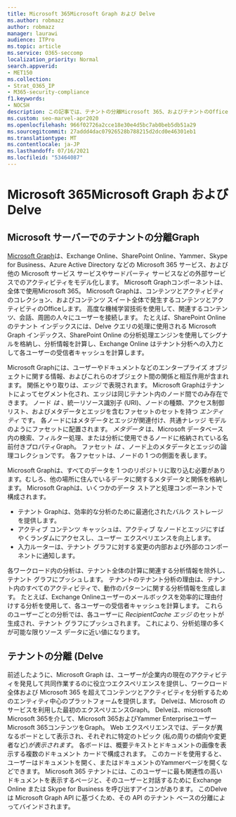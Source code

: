 ```yaml
---
title: Microsoft 365Microsoft Graph および Delve
ms.author: robmazz
author: robmazz
manager: laurawi
audience: ITPro
ms.topic: article
ms.service: O365-seccomp
localization_priority: Normal
search.appverid:
- MET150
ms.collection:
- Strat_O365_IP
- M365-security-compliance
f1.keywords:
- NOCSH
description: この記事では、テナントの分離Microsoft 365、およびテナントのOffice Graphについて説明Delve。
ms.custom: seo-marvel-apr2020
ms.openlocfilehash: 966f02726a2cce18e30e4d5bc7ab0beb5db51a29
ms.sourcegitcommit: 27addd4dac07926528b788215d2dcd0e46301eb1
ms.translationtype: MT
ms.contentlocale: ja-JP
ms.lasthandoff: 07/16/2021
ms.locfileid: "53464087"
---
```

# <a name="microsoft-365-tenant-isolation-in-the-microsoft-graph-and-delve"></a>Microsoft 365Microsoft Graph および Delve

## <a name="tenant-isolation-in-the-microsoft-graph"></a>Microsoft サーバーでのテナントの分離Graph

[Microsoft Graph](https://developer.microsoft.com/graph)は、Exchange Online、SharePoint Online、Yammer、Skype for Business、Azure Active Directory などの Microsoft 365 サービス、および他の Microsoft サービス サービスやサードパーティ サービスなどの外部サービスでのアクティビティをモデル化します。 Microsoft Graphコンポーネントは、全体で使用Microsoft 365。 Microsoft Graphは、コンテンツとアクティビティのコレクション、およびコンテンツ スイート全体で発生するコンテンツとアクティビティのOfficeします。 高度な機械学習技術を使用して、関連するコンテンツ、会話、周囲の人々にユーザーを接続します。 たとえば、SharePoint Online のテナント インデックスには、Delve クエリの処理に使用される Microsoft Graph インデックス、SharePoint Online の分析処理エンジンを使用してシグナルを格納し、分析情報を計算し、Exchange Online はテナント分析への入力として各ユーザーの受信者キャッシュを計算します。

Microsoft Graphには、ユーザーやドキュメントなどのエンタープライズ オブジェクトに関する情報、およびこれらのオブジェクト間の関係と相互作用が含まれます。 関係とやり取りは、*エッジ* で表現されます。 Microsoft Graphはテナントによってセグメント化され、エッジは同じテナント内のノード間でのみ存在できます。 ノード *は* 、統一リソース識別子 (URI)、ノードの種類、アクセス制御リスト、およびメタデータとエッジを含むファセットのセットを持つ *エンティティ* です。 各ノードにはメタデータとエッジが関連付け、共通ナレッジ モデルのようにファセットに配置されます。 *メタデータ* は、Microsoft データベース内の検索、フィルター処理、または分析に使用できるノードに格納されている名前付きプロパティGraph。 ファセット *は* 、ノード上のメタデータとエッジの論理コレクションです。 各ファセットは、ノードの 1 つの側面を表します。 

Microsoft Graphは、すべてのデータを 1 つのリポジトリに取り込む必要があります。むしろ、他の場所に住んでいるデータに関するメタデータと関係を格納します。 Microsoft Graphは、いくつかのデータ ストアと処理コンポーネントで構成されます。

- テナント Graphは、効率的な分析のために最適化されたバルク ストレージを提供します。
- アクティブ コンテンツ キャッシュは、アクティブ なノードとエッジにすばやくランダムにアクセスし、ユーザー エクスペリエンスを向上します。
- 入力ルーターは、テナント グラフに対する変更の内部および外部のコンポーネントに通知します。

各ワークロード内の分析は、テナント全体の計算に関連する分析情報を除外し、テナント グラフにプッシュします。 テナントのテナント分析の理由は、テナント内のすべてのアクティビティで、動作のパターンに関する分析情報を生成します。 たとえば、Exchange Onlineユーザーのメールボックスを効率的に理由付けする分析を使用して、各ユーザーの受信者キャッシュを計算します。 これらのユーザーごとの分析では、各ユーザーに *RecipientCache エッジ* のセットが生成され、テナント グラフにプッシュされます。 これにより、分析処理の多くが可能な限りソース データに近い値になります。

## <a name="tenant-isolation-in-delve"></a>テナントの分離 (Delve

前述したように、Microsoft Graph は、ユーザーが企業内の現在のアクティビティを発見して共同作業するのに役立つエクスペリエンスを提供し、ワークロード全体および Microsoft 365 を超えてコンテンツとアクティビティを分析するためのエンティティ中心のプラットフォームを提供します。 Delveは、Microsoft のサービスを利用した最初のエクスペリエンスGraph。
Delveは、microsoft Microsoft 365を介して、Microsoft 365およびYammer Enterpriseユーザー Microsoft 365コンテンツをGraph。 Web エクスペリエンスでは、データが異なるボードとして表示され、それぞれに特定のトピック (私の周りの傾向や変更者など)*が表示されます*。 各ボードは、概要テキストとドキュメントの画像を表示する複数のドキュメント カードで構成されます。 このカードを使用すると、ユーザーはドキュメントを開く、またはドキュメントのYammerページを開くなどできます。 Microsoft 365 テナントには、このユーザーに最も関連性の高いドキュメントを表示するページと、そのユーザーと対話するために Exchange Online または Skype for Business を呼び出すアイコンがあります。 このDelveは Microsoft Graph API に基づくため、その API のテナント ベースの分離によってバインドされます。